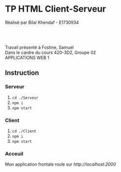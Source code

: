 # TP HTML Client-Serveur

Réalisé par Bilal Khendaf - E1730934
<br/>
<br/>
<br/>
<br/>

Travail présenté à Fostine, Samuel <br/>
Dans le cardre du cours 420-3D2, Groupe 02 <br/>
APPLICATIONS WEB 1


## Instruction
### Serveur

 1. `cd ./Serveur`
 2. `npm i`
 3. `npm start`

### Client

 1. `cd ./Client`
 2. `npm i`
 3. `npm start`


### Acceuil
Mon application frontale roule sur *http://localhost:2000*

